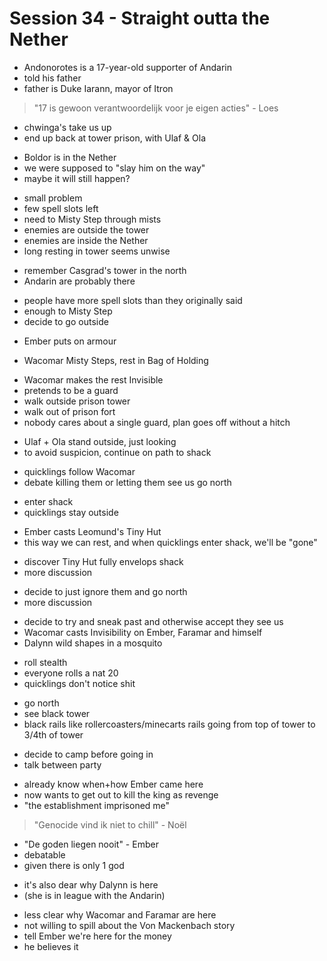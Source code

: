 # Session 34 - Straight outta the Nether

- Andonorotes is a 17-year-old supporter of Andarin
- told his father
- father is Duke Iarann, mayor of Itron

> "17 is gewoon verantwoordelijk voor je eigen acties" - Loes

- chwinga's take us up
- end up back at tower prison, with Ulaf & Ola

+ Boldor is in the Nether
+ we were supposed to "slay him on the way"
+ maybe it will still happen?

- small problem
- few spell slots left
- need to Misty Step through mists
- enemies are outside the tower
- enemies are inside the Nether
- long resting in tower seems unwise

+ remember Casgrad's tower in the north
+ Andarin are probably there

- people have more spell slots than they originally said
- enough to Misty Step
- decide to go outside

+ Ember puts on armour

- Wacomar Misty Steps, rest in Bag of Holding

+ Wacomar makes the rest Invisible
+ pretends to be a guard
+ walk outside prison tower
+ walk out of prison fort
+ nobody cares about a single guard, plan goes off without a hitch

- Ulaf + Ola stand outside, just looking
- to avoid suspicion, continue on path to shack

+ quicklings follow Wacomar
+ debate killing them or letting them see us go north

- enter shack
- quicklings stay outside

+ Ember casts Leomund's Tiny Hut
+ this way we can rest, and when quicklings enter shack, we'll be "gone"

- discover Tiny Hut fully envelops shack
- more discussion

+ decide to just ignore them and go north
+ more discussion

- decide to try and sneak past and otherwise accept they see us
- Wacomar casts Invisibility on Ember, Faramar and himself
- Dalynn wild shapes in a mosquito

+ roll stealth
+ everyone rolls a nat 20
+ quicklings don't notice shit

- go north
- see black tower
- black rails like rollercoasters/minecarts rails going from top of tower to 3/4th of tower

+ decide to camp before going in
+ talk between party

- already know when+how Ember came here
- now wants to get out to kill the king as revenge
- "the establishment imprisoned me"

> "Genocide vind ik niet to chill" - Noël

- "De goden liegen nooit" - Ember
- debatable
- given there is only 1 god

+ it's also dear why Dalynn is here
+ (she is in league with the Andarin)

- less clear why Wacomar and Faramar are here
- not willing to spill about the Von Mackenbach story
- tell Ember we're here for the money
- he believes it
